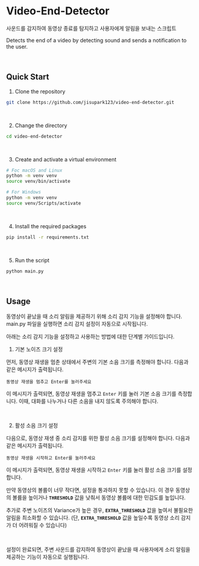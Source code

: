 # Video-End-Detector

사운드를 감지하여 동영상 종료를 탐지하고 사용자에게 알림을 보내는 스크립트

Detects the end of a video by detecting sound and sends a notification to the user.


<br/>

## Quick Start

1. Clone the repository

```bash
git clone https://github.com/jisupark123/video-end-detector.git
```

<br/>

2. Change the directory

```bash
cd video-end-detector
```

<br/>

3. Create and activate a virtual environment

```bash
# Foc macOS and Linux
python -m venv venv
source venv/bin/activate
```

```bash
# For Windows
python -m venv venv
source venv/Scripts/activate
```

<br/>

4. Install the required packages

```bash
pip install -r requirements.txt
```

<br/>

5. Run the script

```bash
python main.py
```

<br/>

## Usage

동영상이 끝났을 때 소리 알림을 제공하기 위해 소리 감지 기능을 설정해야 합니다. main.py 파일을 실행하면 소리 감지 설정이 자동으로 시작됩니다.

아래는 소리 감지 기능을 설정하고 사용하는 방법에 대한 단계별 가이드입니다.

1. 기본 노이즈 크기 설정

먼저, 동영상 재생을 멈춘 상태에서 주변의 기본 소음 크기를 측정해야 합니다. 다음과 같은 메시지가 출력됩니다.

```plaintext
동영상 재생을 멈추고 Enter를 눌러주세요
```

이 메시지가 출력되면, 동영상 재생을 멈추고 `Enter` 키를 눌러 기본 소음 크기를 측정합니다. 이때, 대화를 나누거나 다른 소음을 내지 않도록 주의해야 합니다.

<br/>

2. 활성 소음 크기 설정

다음으로, 동영상 재생 중 소리 감지를 위한 활성 소음 크기를 설정해야 합니다. 다음과 같은 메시지가 출력됩니다.

```plaintext
동영상 재생을 시작하고 Enter를 눌러주세요
```

이 메시지가 출력되면, 동영상 재생을 시작하고 `Enter` 키를 눌러 활성 소음 크기를 설정합니다.

만약 동영상의 볼륨이 너무 작다면, 설정을 통과하지 못할 수 있습니다. 이 경우 동영상의 볼륨을 높이거나 **`THRESHOLD`** 값을 낮춰서 동영상 볼륨에 대한 민감도를 높입니다.

추가로 주변 노이즈의 Variance가 높은 경우, **`EXTRA_THRESHOLD`** 값을 높여서 불필요한 알림을 최소화할 수 있습니다. (단, **`EXTRA_THRESHOLD`** 값을 높일수록 동영상 소리 감지가 더 어려워질 수 있습니다)

<br/>

설정이 완료되면, 주변 사운드를 감지하여 동영상이 끝났을 때 사용자에게 소리 알림을 제공하는 기능이 자동으로 실행됩니다.
